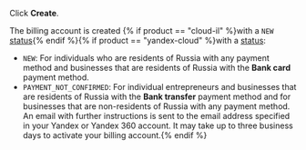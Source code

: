 Click **Create**.

The billing account is created {% if product == "cloud-il" %}with a `NEW` [status](../concepts/billing-account-statuses.md){% endif %}{% if product == "yandex-cloud" %}with a [status](../concepts/billing-account-statuses.md):

* `NEW`: For individuals who are residents of Russia with any payment method and businesses that are residents of Russia with the **Bank card** payment method.
* `PAYMENT_NOT_CONFIRMED`: For individual entrepreneurs and businesses that are residents of Russia with the **Bank transfer** payment method and for businesses that are non-residents of Russia with any payment method. An email with further instructions is sent to the email address specified in your Yandex or Yandex 360 account. It may take up to three business days to activate your billing account.{% endif %}

